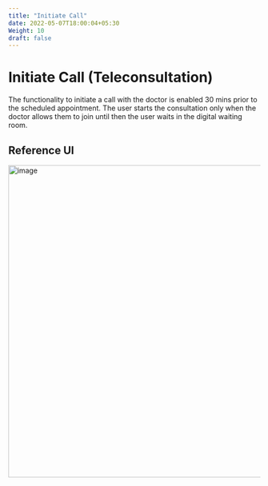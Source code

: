 ```yaml
---
title: "Initiate Call"
date: 2022-05-07T18:00:04+05:30
Weight: 10
draft: false
---
```


# Initiate Call (Teleconsultation)

The functionality to initiate a call with the doctor is enabled 30 mins prior to the scheduled appointment. The user starts the consultation only when the doctor allows them to join until then the user waits in the digital waiting room. 

## Reference UI
<img width="625" alt="image" src="https://user-images.githubusercontent.com/98421565/171582658-2dcbd56b-3641-4e0a-a116-75f855c32721.png">

